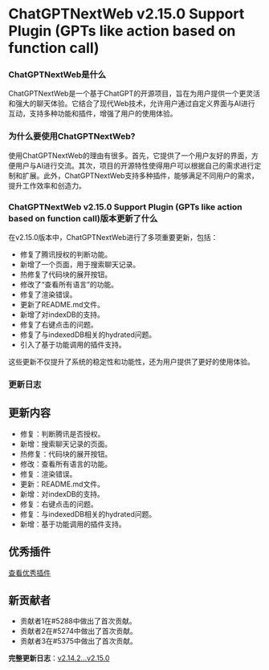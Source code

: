 # ChatGPTNextWeb v2.15.0 Support Plugin (GPTs like action based on function call)
### ChatGPTNextWeb是什么

ChatGPTNextWeb是一个基于ChatGPT的开源项目，旨在为用户提供一个更灵活和强大的聊天体验。它结合了现代Web技术，允许用户通过自定义界面与AI进行互动，支持多种功能和插件，增强了用户的使用体验。

### 为什么要使用ChatGPTNextWeb?

使用ChatGPTNextWeb的理由有很多。首先，它提供了一个用户友好的界面，方便用户与AI进行交流。其次，项目的开源特性使得用户可以根据自己的需求进行定制和扩展。此外，ChatGPTNextWeb支持多种插件，能够满足不同用户的需求，提升工作效率和创造力。

### ChatGPTNextWeb v2.15.0 Support Plugin (GPTs like action based on function call)版本更新了什么

在v2.15.0版本中，ChatGPTNextWeb进行了多项重要更新，包括：

- 修复了腾讯授权的判断功能。
- 新增了一个页面，用于搜索聊天记录。
- 热修复了代码块的展开按钮。
- 修改了“查看所有语言”的功能。
- 修复了渲染错误。
- 更新了README.md文件。
- 新增了对indexDB的支持。
- 修复了右键点击的问题。
- 修复了与indexedDB相关的hydrated问题。
- 引入了基于功能调用的插件支持。

这些更新不仅提升了系统的稳定性和功能性，还为用户提供了更好的使用体验。

### 更新日志

## 更新内容
- 修复：判断腾讯是否授权。
- 新增：搜索聊天记录的页面。
- 热修复：代码块的展开按钮。
- 修改：查看所有语言的功能。
- 修复：渲染错误。
- 更新：README.md文件。
- 新增：对indexDB的支持。
- 修复：右键点击的问题。
- 修复：与indexedDB相关的hydrated问题。
- 新增：基于功能调用的插件支持。

## 优秀插件
[查看优秀插件](https://github.com/ChatGPTNextWeb/NextChat-Awesome-Plugins)

## 新贡献者
- 贡献者1在#5288中做出了首次贡献。
- 贡献者2在#5274中做出了首次贡献。
- 贡献者3在#5375中做出了首次贡献。

**完整更新日志**：[v2.14.2...v2.15.0](https://github.com/ChatGPTNextWeb/ChatGPT-Next-Web/compare/v2.14.2...v2.15.0)